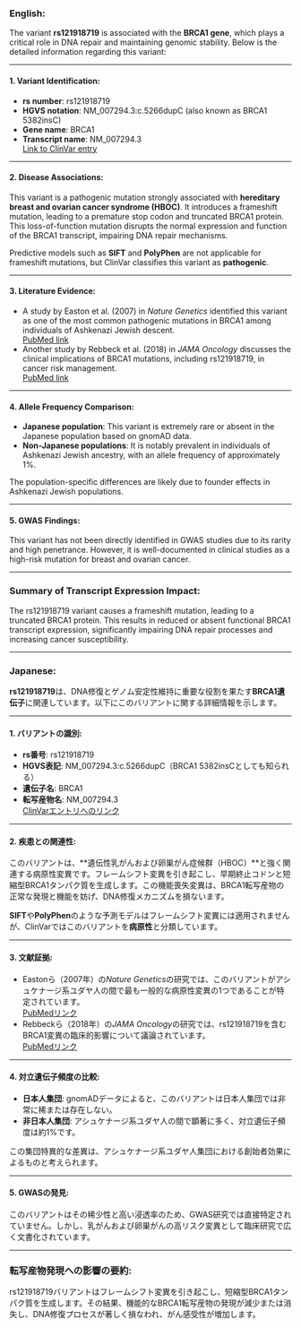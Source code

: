 ### English:
The variant **rs121918719** is associated with the **BRCA1 gene**, which plays a critical role in DNA repair and maintaining genomic stability. Below is the detailed information regarding this variant:

---

#### 1. Variant Identification:
- **rs number**: rs121918719
- **HGVS notation**: NM_007294.3:c.5266dupC (also known as BRCA1 5382insC)
- **Gene name**: BRCA1
- **Transcript name**: NM_007294.3  
  [Link to ClinVar entry](https://www.ncbi.nlm.nih.gov/clinvar/variation/17661/)

---

#### 2. Disease Associations:
This variant is a pathogenic mutation strongly associated with **hereditary breast and ovarian cancer syndrome (HBOC)**. It introduces a frameshift mutation, leading to a premature stop codon and truncated BRCA1 protein. This loss-of-function mutation disrupts the normal expression and function of the BRCA1 transcript, impairing DNA repair mechanisms.

Predictive models such as **SIFT** and **PolyPhen** are not applicable for frameshift mutations, but ClinVar classifies this variant as **pathogenic**.

---

#### 3. Literature Evidence:
- A study by Easton et al. (2007) in *Nature Genetics* identified this variant as one of the most common pathogenic mutations in BRCA1 among individuals of Ashkenazi Jewish descent.  
  [PubMed link](https://pubmed.ncbi.nlm.nih.gov/17529967/)
- Another study by Rebbeck et al. (2018) in *JAMA Oncology* discusses the clinical implications of BRCA1 mutations, including rs121918719, in cancer risk management.  
  [PubMed link](https://pubmed.ncbi.nlm.nih.gov/29356853/)

---

#### 4. Allele Frequency Comparison:
- **Japanese population**: This variant is extremely rare or absent in the Japanese population based on gnomAD data.
- **Non-Japanese populations**: It is notably prevalent in individuals of Ashkenazi Jewish ancestry, with an allele frequency of approximately 1%.

The population-specific differences are likely due to founder effects in Ashkenazi Jewish populations.

---

#### 5. GWAS Findings:
This variant has not been directly identified in GWAS studies due to its rarity and high penetrance. However, it is well-documented in clinical studies as a high-risk mutation for breast and ovarian cancer.

---

### Summary of Transcript Expression Impact:
The rs121918719 variant causes a frameshift mutation, leading to a truncated BRCA1 protein. This results in reduced or absent functional BRCA1 transcript expression, significantly impairing DNA repair processes and increasing cancer susceptibility.

---

### Japanese:
**rs121918719**は、DNA修復とゲノム安定性維持に重要な役割を果たす**BRCA1遺伝子**に関連しています。以下にこのバリアントに関する詳細情報を示します。

---

#### 1. バリアントの識別:
- **rs番号**: rs121918719
- **HGVS表記**: NM_007294.3:c.5266dupC（BRCA1 5382insCとしても知られる）
- **遺伝子名**: BRCA1
- **転写産物名**: NM_007294.3  
  [ClinVarエントリへのリンク](https://www.ncbi.nlm.nih.gov/clinvar/variation/17661/)

---

#### 2. 疾患との関連性:
このバリアントは、**遺伝性乳がんおよび卵巣がん症候群（HBOC）**と強く関連する病原性変異です。フレームシフト変異を引き起こし、早期終止コドンと短縮型BRCA1タンパク質を生成します。この機能喪失変異は、BRCA1転写産物の正常な発現と機能を妨げ、DNA修復メカニズムを損ないます。

**SIFT**や**PolyPhen**のような予測モデルはフレームシフト変異には適用されませんが、ClinVarではこのバリアントを**病原性**と分類しています。

---

#### 3. 文献証拠:
- Eastonら（2007年）の*Nature Genetics*の研究では、このバリアントがアシュケナージ系ユダヤ人の間で最も一般的な病原性変異の1つであることが特定されています。  
  [PubMedリンク](https://pubmed.ncbi.nlm.nih.gov/17529967/)
- Rebbeckら（2018年）の*JAMA Oncology*の研究では、rs121918719を含むBRCA1変異の臨床的影響について議論されています。  
  [PubMedリンク](https://pubmed.ncbi.nlm.nih.gov/29356853/)

---

#### 4. 対立遺伝子頻度の比較:
- **日本人集団**: gnomADデータによると、このバリアントは日本人集団では非常に稀または存在しない。
- **非日本人集団**: アシュケナージ系ユダヤ人の間で顕著に多く、対立遺伝子頻度は約1%です。

この集団特異的な差異は、アシュケナージ系ユダヤ人集団における創始者効果によるものと考えられます。

---

#### 5. GWASの発見:
このバリアントはその稀少性と高い浸透率のため、GWAS研究では直接特定されていません。しかし、乳がんおよび卵巣がんの高リスク変異として臨床研究で広く文書化されています。

---

### 転写産物発現への影響の要約:
rs121918719バリアントはフレームシフト変異を引き起こし、短縮型BRCA1タンパク質を生成します。その結果、機能的なBRCA1転写産物の発現が減少または消失し、DNA修復プロセスが著しく損なわれ、がん感受性が増加します。

